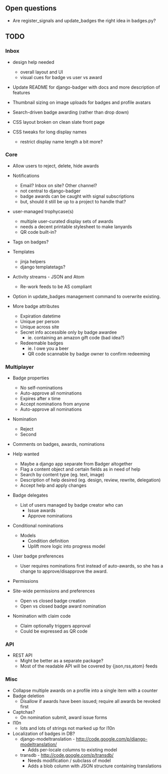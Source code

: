 ## Open questions

* Are register_signals and update_badges the right idea in badges.py?

## TODO

### Inbox

* design help needed
    * overall layout and UI
    * visual cues for badge vs user vs award

* Update README for django-badger with docs and more description of features
* Thumbnail sizing on image uploads for badges and profile avatars
* Search-driven badge awarding (rather than drop down)

* CSS layout broken on clean slate front page
* CSS tweaks for long display names
    * restrict display name length a bit more?

### Core

* Allow users to reject, delete, hide awards

* Notifications
    * Email? Inbox on site? Other channel?
    * not central to django-badger
    * badge awards can be caught with signal subscriptions
    * but, should it still be up to a project to handle that?

* user-managed trophycase(s)
    * multiple user-curated display sets of awards
    * needs a decent printable stylesheet to make lanyards
    * QR code built-in?

* Tags on badges?

* Templates
    * jinja helpers
    * django templatetags?

* Activity streams - JSON and Atom
    * Re-work feeds to be AS compliant

* Option in update_badges management command to overwrite existing.

* More badge attributes
    * Expiration datetime
    * Unique per person
    * Unique across site
    * Secret info accessible only by badge awardee
        * ie. containing an amazon gift code (bad idea?)
    * Redeemable badges
        * ie. I owe you a beer
        * QR code scannable by badge owner to confirm redeeming

### Multiplayer

* Badge properties
    * No self-nominations
    * Auto-approve all nominations
    * Expires after x time
    * Accept nominations from anyone
    * Auto-approve all nominations

* Nomination
    * Reject
    * Second

* Comments on badges, awards, nominations

* Help wanted
    * Maybe a django app separate from Badger altogether
    * Flag a content object and certain fields as in need of help
    * Search by content type (eg. text, image)
    * Description of help desired (eg. design, review, rewrite, delegation)
    * Accept help and apply changes

* Badge delegates
    * List of users managed by badge creator who can
        * Issue awards
        * Approve nominations

* Conditional nominations
    * Models
        * Condition definition
        * Uplift more logic into progress model

* User badge preferences
    * User requires nominations first instead of auto-awards, so she has a
      change to approve/disapprove the award.

* Permissions

* Site-wide permissions and preferences
    * Open vs closed badge creation
    * Open vs closed badge award nomination

* Nomination with claim code
    * Claim optionally triggers approval
    * Could be expressed as QR code

### API

* REST API
    * Might be better as a separate package?
    * Most of the readable API will be covered by {json,rss,atom} feeds

### Misc

* Collapse multiple awards on a profile into a single item with a counter
* Badge deletion
    * Disallow if awards have been issued; require all awards be revoked first
* Captchas?
    * On nomination submit, award issue forms
* l10n
    * lots and lots of strings not marked up for l10n
* Localization of badges in DB?
    * django-modeltranslation - http://code.google.com/p/django-modeltranslation/
        * Adds per-locale columns to existing model
    * transdb - http://code.google.com/p/transdb/
        * Needs modification / subclass of model
        * Adds a blob column with JSON structure containing translations
